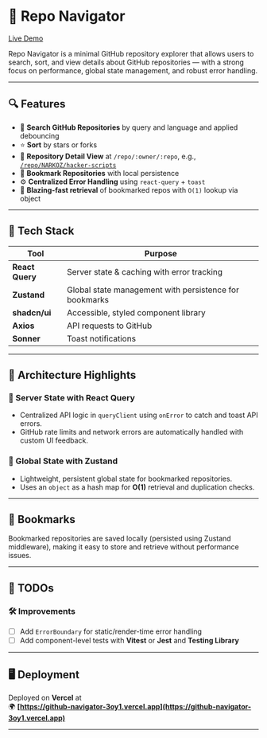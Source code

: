 # 🚀 Repo Navigator

[Live Demo](https://github-navigator-3oy1.vercel.app/)

Repo Navigator is a minimal GitHub repository explorer that allows users to search, sort, and view details about GitHub repositories — with a strong focus on performance, global state management, and robust error handling.

---

## 🔍 Features

- 🔎 **Search GitHub Repositories** by query and language and applied debouncing
- ⭐ **Sort** by stars or forks
- 📄 **Repository Detail View** at `/repo/:owner/:repo`, e.g., [`/repo/NARKOZ/hacker-scripts`](https://github-navigator-3oy1.vercel.app/repo/NARKOZ/hacker-scripts)
- 📌 **Bookmark Repositories** with local persistence
- ⚙️ **Centralized Error Handling** using `react-query` + `toast`
- 💨 **Blazing-fast retrieval** of bookmarked repos with `O(1)` lookup via object 

---

## 🧱 Tech Stack

| Tool        | Purpose                          |
|-------------|----------------------------------|
| **React Query** | Server state & caching with error tracking |
| **Zustand**     | Global state management with persistence for bookmarks |
| **shadcn/ui**   | Accessible, styled component library |
| **Axios**       | API requests to GitHub |
| **Sonner**      | Toast notifications |

---

## 🧠 Architecture Highlights

### 🔁 Server State with React Query

- Centralized API logic in `queryClient` using `onError` to catch and toast API errors.
- GitHub rate limits and network errors are automatically handled with custom UI feedback.

### 🧠 Global State with Zustand

- Lightweight, persistent global state for bookmarked repositories.
- Uses an `object` as a hash map for **O(1)** retrieval and duplication checks.

---

## 📌 Bookmarks

Bookmarked repositories are saved locally (persisted using Zustand middleware), making it easy to store and retrieve without performance issues.

---

## 🧪 TODOs

### 🛠 Improvements

- [ ] Add `ErrorBoundary` for static/render-time error handling
- [ ] Add component-level tests with **Vitest** or **Jest** and **Testing Library**

---

## 🖥 Deployment

Deployed on **Vercel** at  
🌍 **[https://github-navigator-3oy1.vercel.app](https://github-navigator-3oy1.vercel.app)**

---
